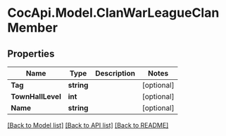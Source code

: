 # CocApi.Model.ClanWarLeagueClanMember
## Properties

Name | Type | Description | Notes
------------ | ------------- | ------------- | -------------
**Tag** | **string** |  | [optional] 
**TownHallLevel** | **int** |  | [optional] 
**Name** | **string** |  | [optional] 

[[Back to Model list]](../README.md#documentation-for-models) [[Back to API list]](../README.md#documentation-for-api-endpoints) [[Back to README]](../README.md)


